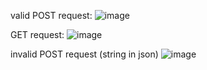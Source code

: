 
valid POST request:
![image](https://github.com/rplocha4/productFlask/assets/106973536/22fce495-b302-474c-a3ae-bc725097a306)

GET request: 
![image](https://github.com/rplocha4/productFlask/assets/106973536/d52793ae-2761-482b-b4da-9c713e0f7683)

invalid POST request (string in json)
![image](https://github.com/rplocha4/productFlask/assets/106973536/a126694e-7c7d-4981-ad79-bf5b13d3f92f)

